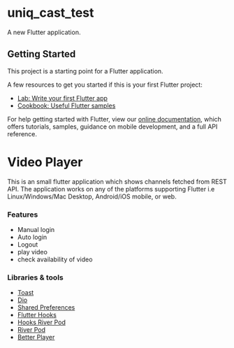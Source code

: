 # uniq_cast_test

A new Flutter application.

## Getting Started

This project is a starting point for a Flutter application.

A few resources to get you started if this is your first Flutter project:

- [Lab: Write your first Flutter app](https://flutter.dev/docs/get-started/codelab)
- [Cookbook: Useful Flutter samples](https://flutter.dev/docs/cookbook)

For help getting started with Flutter, view our
[online documentation](https://flutter.dev/docs), which offers tutorials,
samples, guidance on mobile development, and a full API reference.

# Video Player

This is an small flutter application which shows channels fetched from REST API.
The application works on any of the platforms supporting Flutter i.e Linux/Windows/Mac
Desktop, Android/iOS mobile, or web.

### Features
* Manual login
* Auto login
* Logout
* play video
* check availability of video

### Libraries & tools
* [Toast](https://github.com/PonnamKarthik/FlutterToast "fluttertoast")
* [Dio](https://github.com/flutterchina/dio "dio")
* [Shared Preferences](https://github.com/flutter/plugins/tree/main/packages/shared_preferences/shared_preferences "shared_preferences")
* [Flutter Hooks](https://github.com/rrousselGit/flutter_hooks "flutter_hooks")
* [Hooks River Pod](https://github.com/rrousselGit/river_pod "hooks_riverpod")
* [River Pod](https://github.com/rrousselGit/river_pod "flutter_riverpod")
* [Better Player](https://github.com/jhomlala/betterplayer "better_player")


